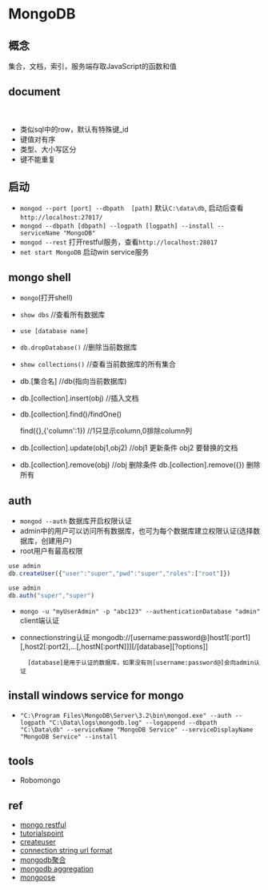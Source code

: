 # MongoDB

## 概念

   集合，文档，索引，服务端存取JavaScript的函数和值

## document 
　　
+ 类似sql中的row，默认有特殊键_id    
+ 键值对有序
+ 类型、大小写区分
+ 键不能重复

## 启动

+ `mongod --port [port] --dbpath  [path]`	 默认`C:\data\db`, 启动后查看 `http://localhost:27017/`
+ `mongod --dbpath [dbpath] --logpath [logpath] --install --serviceName "MongoDB"`
+ `mongod --rest` 打开restful服务，查看`http://localhost:28017`
+ `net start MongoDB`  启动win service服务

## mongo shell  
    
+ `mongo`(打开shell)
+ `show dbs` //查看所有数据库
+ `use [database name]`
+ `db.dropDatabase()`  //删除当前数据库
+ `show collections()`             //查看当前数据库的所有集合
+ db.[集合名]                 //db(指向当前数据库)  
+ db.[collection].insert(obj)      //插入文档
+ db.[collection].find()/findOne() 
    
	 find({},{'column':1}) //1只显示column,0排除column列

+ db.[collection].update(obj1,obj2)        //obj1 更新条件 obj2 要替换的文档
+ db.[collection].remove(obj)        //obj 删除条件    db.[collection].remove({}) 删除所有


## auth

+ `mongod --auth` 数据库开启权限认证
+ admin中的用户可以访问所有数据库，也可为每个数据库建立权限认证(选择数据库，创建用户)
+ root用户有最高权限
```js
use admin
db.createUser({"user":"super","pwd":"super","roles":["root"]})

use admin
db.auth("super","super")
```
+ `mongo -u "myUserAdmin" -p "abc123" --authenticationDatabase "admin"` client端认证
+ connectionstring认证 mongodb://[username:password@]host1[:port1][,host2[:port2],...[,hostN[:portN]]][/[database][?options]]

        [database]是用于认证的数据库，如果没有则[username:password@]会向admin认证



## install windows service for mongo

+ `"C:\Program Files\MongoDB\Server\3.2\bin\mongod.exe" --auth --logpath "C:\Data\logs\mongodb.log" --logappend --dbpath "C:\Data\db" --serviceName "MongoDB Service" --serviceDisplayName "MongoDB Service" --install`

## tools

+ Robomongo

## ref

+ [mongo restful](https://docs.mongodb.org/ecosystem/tools/http-interfaces/)
+ [tutorialspoint](http://www.tutorialspoint.com/mongodb/mongodb_drop_database.htm)
+ [createuser](https://docs.mongodb.com/manual/reference/command/createUser/)
+ [connection string url format](https://docs.mongodb.com/manual/reference/connection-string/)	
+ [mongodb聚合](http://www.runoob.com/mongodb/mongodb-aggregate.html)
+ [mongodb aggregation](https://docs.mongodb.com/manual/aggregation/)
+ [mongoose](http://mongoosejs.com/docs/api.html)




	
	   
